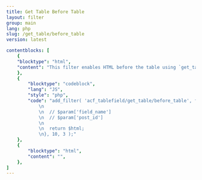 ```yaml
---
title: Get Table Before Table
layout: filter
group: main
lang: php
slug: /get_table/before_table
version: latest

contentblocks: [
	{
	"blocktype": "html",
	"content": "This filter enables HTML before the table using `get_table()`."
	},
	{
		"blocktype": "codeblock",
		"lang": "JS",
		"style": "php",
		"code": "add_filter( 'acf_tablefield/get_table/before_table', function( $html, $param, $table_data ) {
			\n
			\n	// $param['field_name']
			\n	// $param['post_id']
			\n
			\n	return $html;
			\n}, 10, 3 );"
	},
	{
		"blocktype": "html",
		"content": "",
	},
]
---
```

